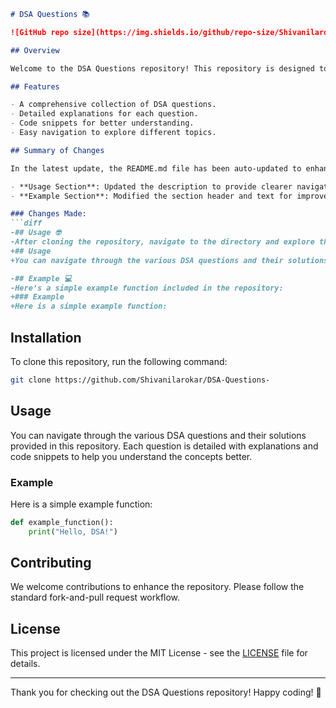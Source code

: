 ```markdown
# DSA Questions 📚

![GitHub repo size](https://img.shields.io/github/repo-size/Shivanilarokar/DSA-Questions-) ![GitHub language count](https://img.shields.io/github/languages/count/Shivanilarokar/DSA-Questions-) ![GitHub last commit](https://img.shields.io/github/last-commit/Shivanilarokar/DSA-Questions-)

## Overview

Welcome to the DSA Questions repository! This repository is designed to help developers prepare for coding interviews by providing a collection of Data Structures and Algorithms (DSA) questions along with their solutions. Each question is detailed with explanations and code snippets to enhance understanding.

## Features

- A comprehensive collection of DSA questions.
- Detailed explanations for each question.
- Code snippets for better understanding.
- Easy navigation to explore different topics.

## Summary of Changes

In the latest update, the README.md file has been auto-updated to enhance clarity and improve the user experience. The following changes were made:

- **Usage Section**: Updated the description to provide clearer navigation instructions.
- **Example Section**: Modified the section header and text for improved readability.

### Changes Made:
```diff
-## Usage 🤓
-After cloning the repository, navigate to the directory and explore the various DSA questions and solutions provided.
+## Usage
+You can navigate through the various DSA questions and their solutions provided in this repository. Each question is detailed with explanations and code snippets to help you understand the concepts better.

-## Example 💻
-Here’s a simple example function included in the repository:
+### Example
+Here is a simple example function:
```

## Installation

To clone this repository, run the following command:

```bash
git clone https://github.com/Shivanilarokar/DSA-Questions-
```

## Usage

You can navigate through the various DSA questions and their solutions provided in this repository. Each question is detailed with explanations and code snippets to help you understand the concepts better.

### Example

Here is a simple example function:

```python
def example_function():
    print("Hello, DSA!")
```

## Contributing

We welcome contributions to enhance the repository. Please follow the standard fork-and-pull request workflow. 

## License

This project is licensed under the MIT License - see the [LICENSE](LICENSE) file for details.

---

Thank you for checking out the DSA Questions repository! Happy coding! 🚀
```
